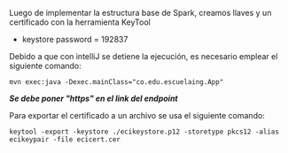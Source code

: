 Luego de implementar la estructura base de Spark, creamos llaves y un certificado con la herramienta KeyTool 

* keystore password = 192837

Debido a que con intelliJ se detiene la ejecución, es necesario emplear el siguiente comando:

`mvn exec:java -Dexec.mainClass="co.edu.escuelaing.App"`

***Se debe poner "https" en el link del endpoint***

Para exportar el certificado a un archivo se usa el siguiente comando:

`keytool -export -keystore ./ecikeystore.p12 -storetype pkcs12 -alias ecikeypair -file ecicert.cer`
